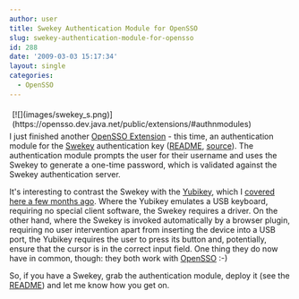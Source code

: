 ```yaml
---
author: user
title: Swekey Authentication Module for OpenSSO
slug: swekey-authentication-module-for-opensso
id: 288
date: '2009-03-03 15:17:34'
layout: single
categories:
  - OpenSSO
---
```


<div style="margin: 5px; float: right;">[![](images/swekey_s.png)](https://opensso.dev.java.net/public/extensions/#authnmodules)</div>

I just finished another [OpenSSO Extension](https://opensso.dev.java.net/public/extensions) - this time, an authentication module for the [Swekey](http://www.swekey.com/) authentication key ([README](https://opensso.dev.java.net/source/browse/opensso/extensions/authnswekey/README.txt?view=markup), [source](https://opensso.dev.java.net/source/browse/opensso/extensions/authnswekey/src/)). The authentication module prompts the user for their username and uses the Swekey to generate a one-time password, which is validated against the Swekey authentication server.

It's interesting to contrast the Swekey with the [Yubikey](http://www.yubico.com/products/yubikey/), which I [covered here a few months ago](yubikey-authentication-module-for-opensso). Where the Yubikey emulates a USB keyboard, requiring no special client software, the Swekey requires a driver. On the other hand, where the Swekey is invoked automatically by a browser plugin, requiring no user intervention apart from inserting the device into a USB port, the Yubikey requires the user to press its button and, potentially, ensure that the cursor is in the correct input field. One thing they do now have in common, though: they both work with [OpenSSO](http://opensso.org/) :-)

So, if you have a Swekey, grab the authentication module, deploy it (see the [README](https://opensso.dev.java.net/source/browse/opensso/extensions/authnswekey/README.txt?view=markup)) and let me know how you get on.